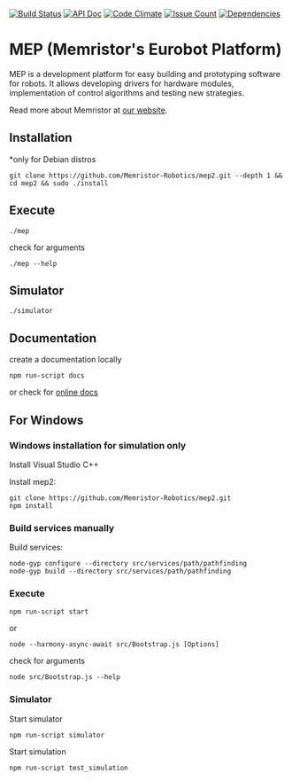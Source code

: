 [![Build Status](https://semaphoreci.com/api/v1/lukicdarkoo/mep2/branches/master/shields_badge.svg)](https://semaphoreci.com/lukicdarkoo/mep2)
[![API Doc](https://doclets.io/Memristor-Robotics/mep2/master.svg)](https://doclets.io/Memristor-Robotics/mep2/master)
[![Code Climate](https://codeclimate.com/github/Memristor-Robotics/mep2/badges/gpa.svg)](https://codeclimate.com/github/Memristor-Robotics/mep2)
[![Issue Count](https://codeclimate.com/github/Memristor-Robotics/mep2/badges/issue_count.svg)](https://codeclimate.com/github/Memristor-Robotics/mep2)
[![Dependencies](https://david-dm.org/Memristor-Robotics/mep2.svg)](https://david-dm.org/Memristor-Robotics/mep2)

# MEP (Memristor's Eurobot Platform)
MEP is a development platform for easy building and prototyping software for robots. It allows developing drivers for hardware modules, implementation of control algorithms and testing new strategies.

Read more about Memristor at [our website](https://memristor-robotics.github.io/).

## Installation
*only for Debian distros
```
git clone https://github.com/Memristor-Robotics/mep2.git --depth 1 && cd mep2 && sudo ./install
```

## Execute
```
./mep
```

check for arguments
```
./mep --help
```

## Simulator

```
./simulator
```

## Documentation
create a documentation locally
```
npm run-script docs
```
or check for [online docs](https://doclets.io/Memristor-Robotics/mep2/master)


## For Windows

### Windows installation for simulation only

Install Visual Studio C++
 
Install mep2:
```
git clone https://github.com/Memristor-Robotics/mep2.git 
npm install
```

### Build services manually

Build services:

```
node-gyp configure --directory src/services/path/pathfinding
node-gyp build --directory src/services/path/pathfinding
```

### Execute 
```
npm run-script start
```
or
```
node --harmony-async-await src/Bootstrap.js [Options]
```

check for arguments
```
node src/Bootstrap.js --help
```

### Simulator

Start simulator 
```
npm run-script simulator
```

Start simulation
```
npm run-script test_simulation
```
